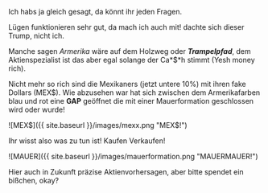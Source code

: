Ich habs ja gleich gesagt, da könnt ihr jeden Fragen.

Lügen funktionieren sehr gut, da mach ich auch mit! dachte sich dieser Trump, nicht ich. 

Manche sagen *Armerika* wäre auf dem Holzweg oder ***Trampelpfad***, dem Aktienspezialist ist das aber egal solange der 
Ca*$*h stimmt (Yesh money rich).

Nicht mehr so rich sind die Mexikaners (jetzt untere 10%) mit ihren fake Dollars (MEX$). Wie abzusehen war hat
sich zwischen dem Armerikafarben blau und rot eine **GAP** geöffnet die mit einer Mauerformation geschlossen wird oder wurde!


![MEX$]({{ site.baseurl }}/images/mexx.png "MEX$!")

Ihr wisst also was zu tun ist! Kaufen Verkaufen!

![MAUER]({{ site.baseurl }}/images/mauerformation.png "MAUERMAUER!")

Hier auch in Zukunft präzise Aktienvorhersagen, aber bitte spendet ein bißchen, okay?
